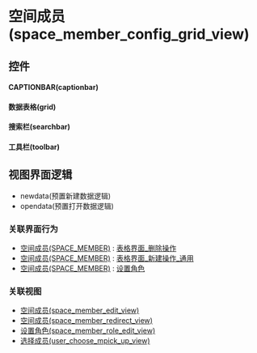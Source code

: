 # 空间成员(space_member_config_grid_view)  <!-- {docsify-ignore-all} -->



## 控件
#### CAPTIONBAR(captionbar)
#### 数据表格(grid)
#### 搜索栏(searchbar)
#### 工具栏(toolbar)

## 视图界面逻辑
  * newdata(预置新建数据逻辑)
  * opendata(预置打开数据逻辑)


### 关联界面行为
  * [空间成员(SPACE_MEMBER)](module/Wiki/space_member) : [表格界面_删除操作](module/Wiki/space_member#界面行为)
  * [空间成员(SPACE_MEMBER)](module/Wiki/space_member) : [表格界面_新建操作_通用](module/Wiki/space_member#界面行为)
  * [空间成员(SPACE_MEMBER)](module/Wiki/space_member) : [设置角色](module/Wiki/space_member#界面行为)

### 关联视图
  * [空间成员(space_member_edit_view)](app/view/space_member_edit_view)
  * [空间成员(space_member_redirect_view)](app/view/space_member_redirect_view)
  * [设置角色(space_member_role_edit_view)](app/view/space_member_role_edit_view)
  * [选择成员(user_choose_mpick_up_view)](app/view/user_choose_mpick_up_view)

<script>
 const { createApp } = Vue
  createApp({
    data() {
      return {

      }
    }
  }).use(ElementPlus).mount('#app')
</script>